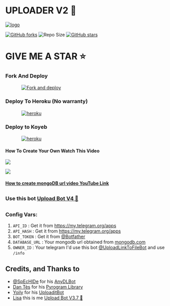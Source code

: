 # UPLOADER V2 🚀 

[![logo](https://c.tenor.com/FU4mw1elg4QAAAAd/blackpink-kpop.gif)](https://telegram.dog/UploadLinkToFileBot)

[![GitHub forks](https://img.shields.io/github/forks/LISA-KOREA/UPLOADER-BOT-V2?&style=flat-square&logo=github)](https://github.com/LISA-KOREA/UPLOADER-BOT-V2/fork)
![Repo Size](https://img.shields.io/github/repo-size/LISA-KOREA/UPLOADER-BOT-V2?&style=flat-square&logo=github)
[![GitHub stars](https://img.shields.io/github/stars/LISA-KOREA/UPLOADER-BOT-V2?&style=flat-square&logo=github)](https://github.com/LISA-KOREA/UPLOADER-BOT-V2/stargazers)

  
# GIVE ME A STAR ⭐

### Fork And Deploy

  ㅤ ㅤ   ㅤ <a href="https://github.com/LISA-KOREA/UPLOADER-BOT-V2/fork"><img alt="Fork and deploy" src="https://img.shields.io/badge/-Fork%20And%20Deploy-black?style=for-the-badge&logo=github&logoColor=white"/></a> 



### Deploy To Heroku (No warranty)

  ㅤ ㅤ   ㅤ <a href="https://dashboard.heroku.com/new?template=https%3A%2F%2Fgithub.com%2FLISA-KOREA%2FUPLOADER-BOT-V2"><img alt="heroku" src="https://img.shields.io/badge/-Deploy%20To%20Heroku-purple?style=for-the-badge&logo=heroku&logoColor=white"/></a> 

### Deploy to Koyeb

  ㅤ ㅤ   ㅤ <a href="https://app.koyeb.com/deploy?type=git&repository=github.com/LISA-KOREA/UPLOADER-BOT-V2&branch=Master&name=uploaderbotv2"><img alt="heroku" src="https://img.shields.io/badge/-Deploy%20To%20Koyeb-black?style=for-the-badge&logo=koyeb&logoColor=white"/></a> 

#### How To Create Your Own Watch This Video 

<a href="https://youtu.be/UcRYSUdaFlo"><img src="https://img.shields.io/badge/How%20To%20Deploy-blue.svg?logo=Youtube"></a>

<a href="https://youtu.be/UcRYSUdaFlo"><img src="https://img.shields.io/youtube/views/UcRYSUdaFlo?style=social">

#### How to create mongoDB url video [YouTube Link](https://youtu.be/VudXkbirhM8)

## 

### Use this bot [Upload Bot V4 🚀](http://t.me/UploadLinkToFileBot)

##

### Config Vars:

1. `API_ID` : Get it from https://my.telegram.org/apps 
2. `API_HASH` : Get it from https://my.telegram.org/apps
3. `BOT_TOKEN` : Get it from [@Botfather](https://t.me/botfather)
4. `DATABASE_URL` : Your mongodb url obtained from [mongodb.com](https://www.mongodb.com)
5. `OWNER_ID` : Your telegram I'd use this bot [@UploadLinkToFileBot](https://telegram.dog/UploadLinkToFileBot) and use `/info`





## Credits, and Thanks to

* [@SpEcHlDe](https://t.me/ThankTelegram) for his [AnyDLBot](https://telegram.dog/AnyDLBot)
* [Dan Tès](https://t.me/haskell) for his [Pyrogram Library](https://github.com/pyrogram/pyrogram)
* [Yoily](https://t.me/YoilyL) for his [UploaditBot](https://telegram.dog/UploaditBot)
* [Lisa](https://t.me/LISA_FAN_LK) this is me [Upload Bot V3.7 🚀](https://telegram.dog/UploadLinkToFileBot)
